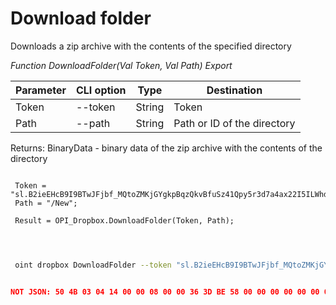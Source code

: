 ﻿---
sidebar_position: 12
---

# Download folder
 Downloads a zip archive with the contents of the specified directory


*Function DownloadFolder(Val Token, Val Path) Export*

 | Parameter | CLI option | Type | Destination |
 |-|-|-|-|
 | Token | --token | String | Token |
 | Path | --path | String | Path or ID of the directory |

 
 Returns: BinaryData - binary data of the zip archive with the contents of the directory

```bsl title="Code example"
	
 Token = "sl.B2ieEHcB9I9BTwJFjbf_MQtoZMKjGYgkpBqzQkvBfuSz41Qpy5r3d7a4ax22I5ILWhd9KLbN5L...";
 Path = "/New";
 
 Result = OPI_Dropbox.DownloadFolder(Token, Path);

	
```

```sh title="CLI command example"
 
 oint dropbox DownloadFolder --token "sl.B2ieEHcB9I9BTwJFjbf_MQtoZMKjGYgkpBqzQkvBfuSz41Qpy5r3d7a4ax22I5ILWhd9KLbN5L..." --path %path%

```


```json title="Result"

NOT JSON: 50 4B 03 04 14 00 00 08 00 00 36 3D BE 58 00 00 00 00 00 00 00 00 00 00 00 00 04 00 09 00 4E 65 77 2F 55 54 05 00 01 B9 2D 58 66 50 4B 03 04 14 00 08 08 00 00 4F 87 AF 58 00 00 00 00 00 00 00…

```
